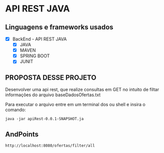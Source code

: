 # API REST JAVA

## Linguagens e frameworks usados

* [x] BackEnd - API REST JAVA
  * [x] JAVA
  * [x] MAVEN
  * [x] SPRING BOOT
  * [x] JUNIT
  
## PROPOSTA DESSE PROJETO
Desenvolver uma api rest, que realize consultas em GET no intuito de filtar informações do arquivo baseDadosOfertas.txt

Para executar o arquivo entre em um terminal dos ou shell e insira o comando:

```
java -jar apiRest-0.0.1-SNAPSHOT.ja
```

## AndPoints 

```
http://localhost:8080/ofertas/filter/all
```
